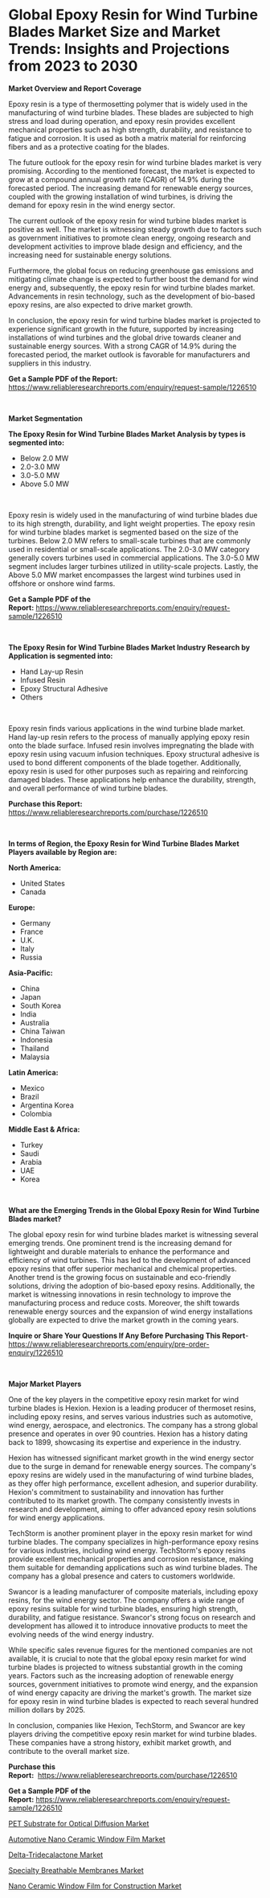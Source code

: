 <p><h1>Global Epoxy Resin for Wind Turbine Blades Market Size and Market Trends: Insights and Projections from 2023 to 2030</h1></p><p><strong>Market Overview and Report Coverage</strong></p>
<p><p>Epoxy resin is a type of thermosetting polymer that is widely used in the manufacturing of wind turbine blades. These blades are subjected to high stress and load during operation, and epoxy resin provides excellent mechanical properties such as high strength, durability, and resistance to fatigue and corrosion. It is used as both a matrix material for reinforcing fibers and as a protective coating for the blades.</p><p>The future outlook for the epoxy resin for wind turbine blades market is very promising. According to the mentioned forecast, the market is expected to grow at a compound annual growth rate (CAGR) of 14.9% during the forecasted period. The increasing demand for renewable energy sources, coupled with the growing installation of wind turbines, is driving the demand for epoxy resin in the wind energy sector.</p><p>The current outlook of the epoxy resin for wind turbine blades market is positive as well. The market is witnessing steady growth due to factors such as government initiatives to promote clean energy, ongoing research and development activities to improve blade design and efficiency, and the increasing need for sustainable energy solutions.</p><p>Furthermore, the global focus on reducing greenhouse gas emissions and mitigating climate change is expected to further boost the demand for wind energy and, subsequently, the epoxy resin for wind turbine blades market. Advancements in resin technology, such as the development of bio-based epoxy resins, are also expected to drive market growth.</p><p>In conclusion, the epoxy resin for wind turbine blades market is projected to experience significant growth in the future, supported by increasing installations of wind turbines and the global drive towards cleaner and sustainable energy sources. With a strong CAGR of 14.9% during the forecasted period, the market outlook is favorable for manufacturers and suppliers in this industry.</p></p>
<p><strong>Get a Sample PDF of the Report:</strong> <a href="https://www.reliableresearchreports.com/enquiry/request-sample/1226510">https://www.reliableresearchreports.com/enquiry/request-sample/1226510</a></p>
<p>&nbsp;</p>
<p><strong>Market Segmentation</strong></p>
<p><strong>The Epoxy Resin for Wind Turbine Blades Market Analysis by types is segmented into:</strong></p>
<p><ul><li>Below 2.0 MW</li><li>2.0-3.0 MW</li><li>3.0-5.0 MW</li><li>Above 5.0 MW</li></ul></p>
<p>&nbsp;</p>
<p><p>Epoxy resin is widely used in the manufacturing of wind turbine blades due to its high strength, durability, and light weight properties. The epoxy resin for wind turbine blades market is segmented based on the size of the turbines. Below 2.0 MW refers to small-scale turbines that are commonly used in residential or small-scale applications. The 2.0-3.0 MW category generally covers turbines used in commercial applications. The 3.0-5.0 MW segment includes larger turbines utilized in utility-scale projects. Lastly, the Above 5.0 MW market encompasses the largest wind turbines used in offshore or onshore wind farms.</p></p>
<p><strong>Get a Sample PDF of the Report:</strong>&nbsp;<a href="https://www.reliableresearchreports.com/enquiry/request-sample/1226510">https://www.reliableresearchreports.com/enquiry/request-sample/1226510</a></p>
<p>&nbsp;</p>
<p><strong>The Epoxy Resin for Wind Turbine Blades Market Industry Research by Application is segmented into:</strong></p>
<p><ul><li>Hand Lay-up Resin</li><li>Infused Resin</li><li>Epoxy Structural Adhesive</li><li>Others</li></ul></p>
<p>&nbsp;</p>
<p><p>Epoxy resin finds various applications in the wind turbine blade market. Hand lay-up resin refers to the process of manually applying epoxy resin onto the blade surface. Infused resin involves impregnating the blade with epoxy resin using vacuum infusion techniques. Epoxy structural adhesive is used to bond different components of the blade together. Additionally, epoxy resin is used for other purposes such as repairing and reinforcing damaged blades. These applications help enhance the durability, strength, and overall performance of wind turbine blades.</p></p>
<p><strong>Purchase this Report:</strong>&nbsp; <a href="https://www.reliableresearchreports.com/purchase/1226510">https://www.reliableresearchreports.com/purchase/1226510</a></p>
<p>&nbsp;</p>
<p><strong>In terms of Region, the Epoxy Resin for Wind Turbine Blades Market Players available by Region are:</strong></p>
<p>
    <p> <strong> North America: </strong>
        <ul>
            <li>United States</li>
            <li>Canada</li>
        </ul>
        </p> 
    <p> <strong> Europe: </strong>
        <ul>
            <li>Germany</li>
            <li>France</li>
            <li>U.K.</li>
            <li>Italy</li>
            <li>Russia</li>
        </ul>
        </p> 
    <p> <strong> Asia-Pacific: </strong>
        <ul>
            <li>China</li>
            <li>Japan</li>
            <li>South Korea</li>
            <li>India</li>
            <li>Australia</li>
            <li>China Taiwan</li>
            <li>Indonesia</li>
            <li>Thailand</li>
            <li>Malaysia</li>
        </ul>
        </p> 
    <p> <strong> Latin America: </strong>
        <ul>
            <li>Mexico</li>
            <li>Brazil</li>
            <li>Argentina Korea</li>
            <li>Colombia</li>
        </ul>
        </p> 
    <p> <strong> Middle East & Africa: </strong>
        <ul>
            <li>Turkey</li>
            <li>Saudi</li>
            <li>Arabia</li>
            <li>UAE</li>
            <li>Korea</li>
        </ul>
    </p>
    </p>
<p>&nbsp;</p>
<p><strong>What are the Emerging Trends in the Global Epoxy Resin for Wind Turbine Blades market?</strong></p>
<p><p>The global epoxy resin for wind turbine blades market is witnessing several emerging trends. One prominent trend is the increasing demand for lightweight and durable materials to enhance the performance and efficiency of wind turbines. This has led to the development of advanced epoxy resins that offer superior mechanical and chemical properties. Another trend is the growing focus on sustainable and eco-friendly solutions, driving the adoption of bio-based epoxy resins. Additionally, the market is witnessing innovations in resin technology to improve the manufacturing process and reduce costs. Moreover, the shift towards renewable energy sources and the expansion of wind energy installations globally are expected to drive the market growth in the coming years.</p></p>
<p><strong>Inquire or Share Your Questions If Any Before Purchasing This Report</strong>- <a href="https://www.reliableresearchreports.com/enquiry/pre-order-enquiry/1226510">https://www.reliableresearchreports.com/enquiry/pre-order-enquiry/1226510</a></p>
<p>&nbsp;</p>
<p><strong>Major Market Players</strong></p>
<p><p>One of the key players in the competitive epoxy resin market for wind turbine blades is Hexion. Hexion is a leading producer of thermoset resins, including epoxy resins, and serves various industries such as automotive, wind energy, aerospace, and electronics. The company has a strong global presence and operates in over 90 countries. Hexion has a history dating back to 1899, showcasing its expertise and experience in the industry.</p><p>Hexion has witnessed significant market growth in the wind energy sector due to the surge in demand for renewable energy sources. The company's epoxy resins are widely used in the manufacturing of wind turbine blades, as they offer high performance, excellent adhesion, and superior durability. Hexion's commitment to sustainability and innovation has further contributed to its market growth. The company consistently invests in research and development, aiming to offer advanced epoxy resin solutions for wind energy applications.</p><p>TechStorm is another prominent player in the epoxy resin market for wind turbine blades. The company specializes in high-performance epoxy resins for various industries, including wind energy. TechStorm's epoxy resins provide excellent mechanical properties and corrosion resistance, making them suitable for demanding applications such as wind turbine blades. The company has a global presence and caters to customers worldwide.</p><p>Swancor is a leading manufacturer of composite materials, including epoxy resins, for the wind energy sector. The company offers a wide range of epoxy resins suitable for wind turbine blades, ensuring high strength, durability, and fatigue resistance. Swancor's strong focus on research and development has allowed it to introduce innovative products to meet the evolving needs of the wind energy industry.</p><p>While specific sales revenue figures for the mentioned companies are not available, it is crucial to note that the global epoxy resin market for wind turbine blades is projected to witness substantial growth in the coming years. Factors such as the increasing adoption of renewable energy sources, government initiatives to promote wind energy, and the expansion of wind energy capacity are driving the market's growth. The market size for epoxy resin in wind turbine blades is expected to reach several hundred million dollars by 2025.</p><p>In conclusion, companies like Hexion, TechStorm, and Swancor are key players driving the competitive epoxy resin market for wind turbine blades. These companies have a strong history, exhibit market growth, and contribute to the overall market size.</p></p>
<p><strong>Purchase this Report:</strong>&nbsp;&nbsp;<a href="https://www.reliableresearchreports.com/purchase/1226510">https://www.reliableresearchreports.com/purchase/1226510</a></p>
<p></p>
<p><strong>Get a Sample PDF of the Report:</strong>&nbsp;<a href="https://www.reliableresearchreports.com/enquiry/request-sample/1226510">https://www.reliableresearchreports.com/enquiry/request-sample/1226510</a></p>
<p><p><a href="https://github.com/grishafomin4852/Market-Research-Report-List-1/blob/main/pet-substrate-for-optical-diffusion-market.md">PET Substrate for Optical Diffusion Market</a></p><p><a href="https://github.com/gdfhhhj/Market-Research-Report-List-2/blob/main/automotive-nano-ceramic-window-film-market.md">Automotive Nano Ceramic Window Film Market</a></p><p><a href="https://github.com/luckyshygirl/Market-Research-Report-List-2/blob/main/delta-tridecalactone-market.md">Delta-Tridecalactone Market</a></p><p><a href="https://github.com/ruslanpoljakovrd177/Market-Research-Report-List-1/blob/main/specialty-breathable-membranes-market.md">Specialty Breathable Membranes Market</a></p><p><a href="https://github.com/gulaimolin/Market-Research-Report-List-1/blob/main/nano-ceramic-window-film-for-construction-market.md">Nano Ceramic Window Film for Construction Market</a></p></p>